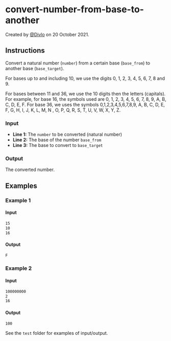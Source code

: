 # convert-number-from-base-to-another

Created by [@Divlo](https://github.com/Divlo) on 20 October 2021.

## Instructions

Convert a natural number (`number`) from a certain base (`base_from`) to another base (`base_target`).

For bases up to and including 10, we use the digits 0, 1, 2, 3, 4, 5, 6, 7, 8 and 9.

For bases between 11 and 36, we use the 10 digits then the letters (capitals). For example, for base 16, the symbols used are 0, 1, 2, 3, 4, 5, 6, 7, 8, 9, A, B, C, D, E, F. For base 36, we uses the symbols 0,1,2,3,4,5,6,7,8,9, A, B, C, D, E, F, G, H, I, J, K, L, M, N , O, P, Q, R, S, T, U, V, W, X, Y, Z.

### Input

- **Line 1:** The `number` to be converted (natural number)
- **Line 2:** The base of the number `base_from`
- **Line 3:** The base to convert to `base_target`

### Output

The converted number.

## Examples

### Example 1

#### Input

```txt
15
10
16
```

#### Output

```txt
F
```

### Example 2

#### Input

```txt
100000000
2
16
```

#### Output

```txt
100
```

See the `test` folder for examples of input/output.
